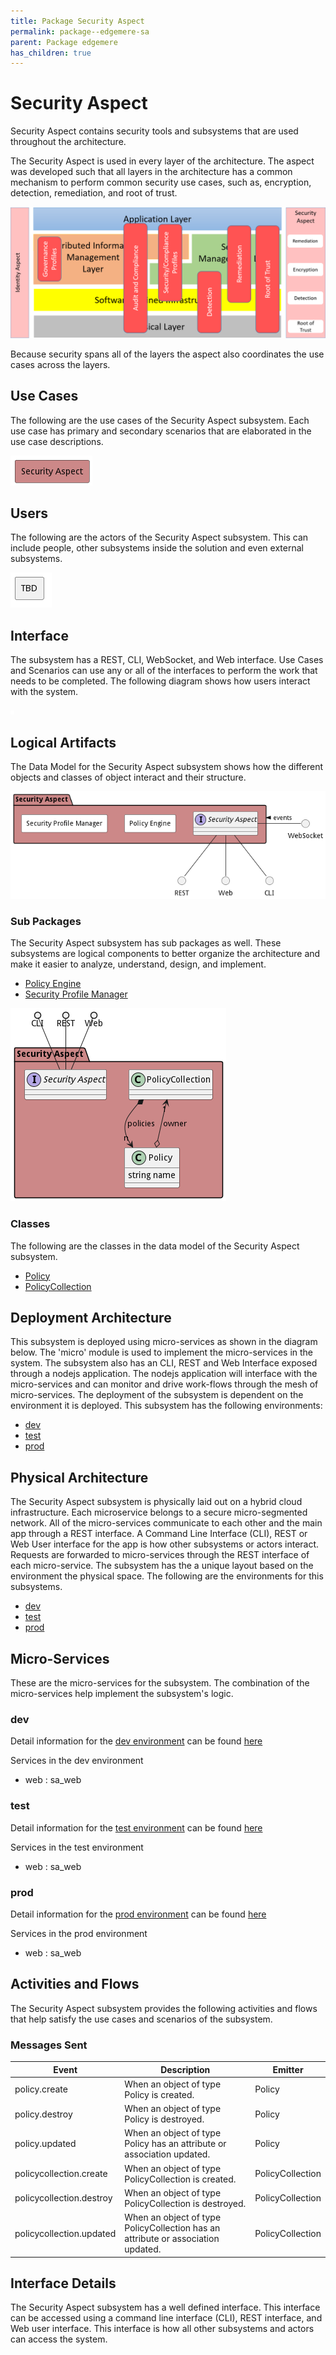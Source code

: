 ```yaml
---
title: Package Security Aspect
permalink: package--edgemere-sa
parent: Package edgemere
has_children: true
---
```


# Security Aspect

Security Aspect contains security tools and subsystems that are used throughout the architecture.

The Security Aspect is used in every layer of the architecture. The aspect was developed such that all layers in the
architecture has a common mechanism to perform common security use cases, such as, encryption, detection, remediation,
and root of trust.

![SA Overview](./sa.png)

Because security spans all of the layers the aspect also coordinates the use cases across the layers.



## Use Cases

The following are the use cases of the Security Aspect subsystem. Each use case has primary and secondary scenarios
that are elaborated in the use case descriptions.



![UseCase Diagram](./usecases.png)

## Users

The following are the actors of the Security Aspect subsystem. This can include people, other subsystems
inside the solution and even external subsystems.



![User Interaction](./userinteraction.png)

## Interface

The subsystem has a REST, CLI, WebSocket, and Web interface. Use Cases and Scenarios can use any or all
of the interfaces to perform the work that needs to be completed. The following  diagram shows how
users interact with the system.

![Scenario Mappings Diagram](./scenariomapping.png)



## Logical Artifacts

The Data Model for the  Security Aspect subsystem shows how the different objects and classes of object interact
and their structure.

![Sub Package Diagram](./subpackage.png)

### Sub Packages

The Security Aspect subsystem has sub packages as well. These subsystems are logical components to better
organize the architecture and make it easier to analyze, understand, design, and implement.

* [Policy Engine](package--edgemere-sa-pe)
* [Security Profile Manager](package--edgemere-sa-spm)


![Logical Diagram](./logical.png)

### Classes

The following are the classes in the data model of the Security Aspect subsystem.

* [Policy](class-Policy)
* [PolicyCollection](class-PolicyCollection)



## Deployment Architecture

This subsystem is deployed using micro-services as shown in the diagram below. The 'micro' module is
used to implement the micro-services in the system. The subsystem also has an CLI, REST and Web Interface
exposed through a nodejs application. The nodejs application will interface with the micro-services and
can monitor and drive work-flows through the mesh of micro-services. The deployment of the subsystem is
dependent on the environment it is deployed. This subsystem has the following environments:
* [dev](environment--edgemere-sa-dev)
* [test](environment--edgemere-sa-test)
* [prod](environment--edgemere-sa-prod)



## Physical Architecture

The Security Aspect subsystem is physically laid out on a hybrid cloud infrastructure. Each microservice belongs
to a secure micro-segmented network. All of the micro-services communicate to each other and the main app through a
REST interface. A Command Line Interface (CLI), REST or Web User interface for the app is how other subsystems or actors
interact. Requests are forwarded to micro-services through the REST interface of each micro-service. The subsystem has
the a unique layout based on the environment the physical space. The following are the environments for this
subsystems.
* [dev](environment--edgemere-sa-dev)
* [test](environment--edgemere-sa-test)
* [prod](environment--edgemere-sa-prod)


## Micro-Services

These are the micro-services for the subsystem. The combination of the micro-services help implement
the subsystem's logic.


### dev

Detail information for the [dev environment](environment--edgemere-sa-dev)
can be found [here](environment--edgemere-sa-dev)

Services in the dev environment

* web : sa_web


### test

Detail information for the [test environment](environment--edgemere-sa-test)
can be found [here](environment--edgemere-sa-test)

Services in the test environment

* web : sa_web


### prod

Detail information for the [prod environment](environment--edgemere-sa-prod)
can be found [here](environment--edgemere-sa-prod)

Services in the prod environment

* web : sa_web


## Activities and Flows
The Security Aspect subsystem provides the following activities and flows that help satisfy the use
cases and scenarios of the subsystem.




### Messages Sent

| Event | Description | Emitter |
|-------|-------------|---------|
| policy.create |  When an object of type Policy is created. | Policy
| policy.destroy |  When an object of type Policy is destroyed. | Policy
| policy.updated |  When an object of type Policy has an attribute or association updated. | Policy
| policycollection.create |  When an object of type PolicyCollection is created. | PolicyCollection
| policycollection.destroy |  When an object of type PolicyCollection is destroyed. | PolicyCollection
| policycollection.updated |  When an object of type PolicyCollection has an attribute or association updated. | PolicyCollection



## Interface Details
The Security Aspect subsystem has a well defined interface. This interface can be accessed using a
command line interface (CLI), REST interface, and Web user interface. This interface is how all other
subsystems and actors can access the system.


